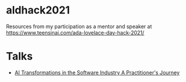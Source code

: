 # aldhack2021
Resources from my participation as a mentor and speaker at
https://www.teensinai.com/ada-lovelace-day-hack-2021/

# Talks
* [AI Transformations in the Software Industry
    A Practitioner's Journey](./talks/AI_Transformations.pdf)
